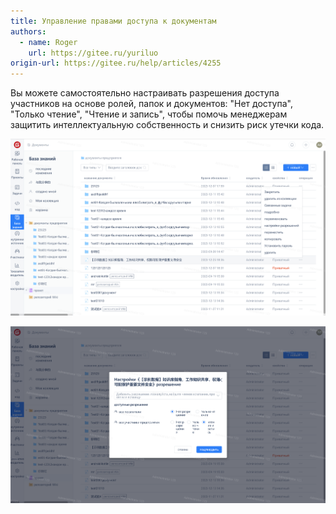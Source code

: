 ```yaml
---
title: Управление правами доступа к документам
authors:
  - name: Roger
    url: https://gitee.ru/yuriluo
origin-url: https://gitee.ru/help/articles/4255
---
```


Вы можете самостоятельно настраивать разрешения доступа участников на основе ролей, папок и документов: "Нет доступа", "Только чтение", "Чтение и запись", чтобы помочь менеджерам защитить интеллектуальную собственность и снизить риск утечки кода.

![Описание изображения](image673.png)

![Описание изображения](image674.png)